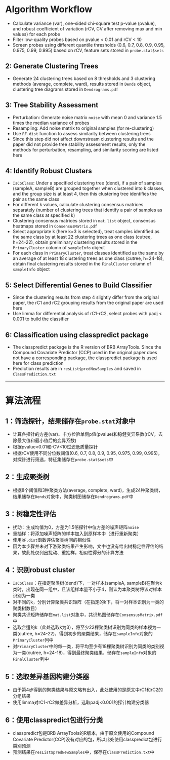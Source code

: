 # Algorithm Workflow

- Calculate variance (var), one-sided chi-square test p-value (pvalue), and robust coefficient of variation (rCV, CV after removing max and min values) for each probe
- Filter low-quality probes based on pvalue < 0.01 and rCV < 10
- Screen probes using different quantile thresholds (0.6, 0.7, 0.8, 0.9, 0.95, 0.975, 0.99, 0.995) based on rCV, feature sets stored in `probe.stat$sets`

## 2: Generate Clustering Trees

- Generate 24 clustering trees based on 8 thresholds and 3 clustering methods (average, complete, ward), results stored in `Dends` object, clustering tree diagrams stored in `Dendrograms.pdf`

## 3: Tree Stability Assessment

- Perturbation: Generate noise matrix `noise` with mean 0 and variance 1.5 times the median variance of probes
- Resampling: Add noise matrix to original samples (for re-clustering)
- Use `RF.dist` function to assess similarity between clustering trees
- Since this step did not affect downstream clustering results and the paper did not provide tree stability assessment results, only the methods for perturbation, resampling, and similarity scoring are listed here

## 4: Identify Robust Clusters

- `IsCoClass`: Under a specified clustering tree (dend), if a pair of samples (sampleA, sampleB) are grouped together when clustered into k classes, and the group size is at least 4, then this clustering tree identifies the pair as the same class
- For different k values, calculate clustering consensus matrices separately (number of clustering trees that identify a pair of samples as the same class at specified k)
- Clustering consensus matrices stored in `mat.list` object, consensus heatmaps stored in `ConsensusMatrix.pdf`
- Select appropriate k (here k=3 is selected), treat samples identified as the same class by at least 22 clustering trees as one class (cutree, h=24-22), obtain preliminary clustering results stored in the `PrimaryCluster` column of `sampleInfo` object
- For each class in `PrimaryCluster`, treat classes identified as the same by an average of at least 18 clustering trees as one class (cutree, h=24-18), obtain final clustering results stored in the `FinalCluster` column of `sampleInfo` object

## 5: Select Differential Genes to Build Classifier

- Since the clustering results from step 4 slightly differ from the original paper, the rC1 and rC2 grouping results from the original paper are used here
- Use limma for differential analysis of rC1-rC2, select probes with padj < 0.001 to build the classifier

## 6: Classification using classpredict package

- The classpredict package is the R version of BRB ArrayTools. Since the Compound Covariate Predictor (CCP) used in the original paper does not have a corresponding package, the classpredict package is used here for class prediction
- Prediction results are in `resList$predNewSamples` and saved in `ClassPrediction.txt`

---

# 算法流程

## 1：筛选探针，结果储存在`probe.stat`对象中

- 计算各探针的方差(var)、卡方检验单侧p值(pvalue)和稳健变异系数(rCV，去除最大值和最小值后的变异系数)
- 根据pvalue<0.01和rCV<10过滤低质量探针
- 根据rCV使用不同分位数阈值(0.6, 0.7, 0.8, 0.9, 0.95, 0.975, 0.99, 0.995)，对探针进行筛选，特征集储存在`probe.stat$sets`中

## 2：生成聚类树

- 根据8个阈值和3种聚类方法(average, complete, ward)，生成24种聚类树，结果储存在`Dends`对象中，聚类树图储存在`Dendrograms.pdf`中

## 3：树稳定性评估

- 扰动：生成均值为0，方差为1.5倍探针中位方差的噪声矩阵`noise`
- 重抽样：将添加噪声矩阵的样本加入到原样本中（进行重新聚类）
- 使用`RF.dist`函数评估聚类树间的相似性
- 因为本步骤并未对下游聚类结果产生影响，文中也没有给出树稳定性评估的结果，故此处仅列出扰动、重抽样，相似性得分的计算方法

## 4：识别robust cluster

- `IsCoClass`：在指定聚类树(dend)下，一对样本(sampleA, sampleB)在聚为k类时，出现在同一组中，且该组样本量不小于4，则认为本聚类树将该对样本识别为一类
- 对不同的k，分别计算聚类共识矩阵（在指定的k下，将一对样本识别为一类的聚类树数目）
- 聚类共识矩阵储存在`mat.list`对象中，共识热图储存在`ConsensusMatrix.pdf`中
- 选取合适的k（此处选取k为3），将至少22棵聚类树识别为同类的样本视为一类(cutree, h=24-22)，得到初步的聚类结果，储存在`sampleInfo`对象的`PrimaryCluster`列中
- 对`PrimaryCluster`中的每一类，将平均至少有18棵聚类树识别为同类的类别视为一类(cutree, h=24-18)，得到最终聚类结果，储存在`sampleInfo`对象的`FinalCluster`列中

## 5：选取差异基因构建分类器

- 由于第4步得到的聚类结果与原文略有出入，此处使用的是原文中rC1和rC2的分组结果
- 使用limma对rC1-rC2做差异分析，选取padj<0.001的探针构建分类器

## 6：使用classpredict包进行分类

- classpredict包是BRB ArrayTools的R版本，由于原文使用的Compound Covariate Predictor(CCP)没有对应的包，所以此处使用classpredict包进行类别预测
- 预测结果在`resList$predNewSamples`中，保存在`ClassPrediction.txt`中
